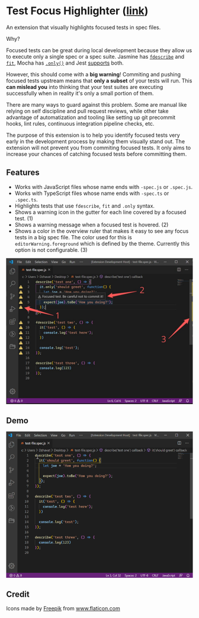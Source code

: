 # Test Focus Highlighter ([link](https://marketplace.visualstudio.com/items?itemName=dzhavat.test-focus-highlighter))

An extension that visually highlights focused tests in spec files.

Why?

Focused tests can be great during local development because they allow us to execute only a single spec or a spec suite. Jasmine has [`fdescribe`](https://jasmine.github.io/api/3.5/global.html#fdescribe) and [`fit`](https://jasmine.github.io/api/3.5/global.html#fit), Mocha has [`.only()`](https://mochajs.org/#exclusive-tests) and Jest [supports](https://jestjs.io/docs/en/api#describeonlyname-fn) both. 

However, this should come with a **big warning**! Commiting and pushing focused tests upstream means that **only a subset** of your tests will run. This **can mislead you** into thinking that your test suites are executing successfully when in reality it's only a small portion of them.

There are many ways to guard against this problem. Some are manual like relying on self discipline and pull request reviews, while other take advantage of automatization and tooling like setting up git precommit hooks, lint rules, continuous integration pipeline checks, etc.

The purpose of this extension is to help you identify focused tests very early in the development process by making them visually stand out. The extension will not prevent you from commiting focused tests. It only aims to increase your chances of catching focused tests before committing them.

## Features

- Works with JavaScript files whose name ends with `-spec.js` or `.spec.js`.
- Works with TypeScript files whose name ends with `-spec.ts` or `.spec.ts`.
- Highlights tests that use `fdescribe`, `fit` and `.only` syntax.
- Shows a warning icon in the gutter for each line covered by a focused test. (1)
- Shows a warning message when a focused test is hovered. (2)
- Shows a color in the overview ruler that makes it easy to see any focus tests in a big spec file. The color used for this is `editorWarning.foreground` which is defined by the theme. Currently this option is not configurable. (3)

![Features](images/features.jpg)

## Demo

![Demo](images/demo.gif)

## Credit

Icons made by <a href="https://www.flaticon.com/authors/freepik" title="Freepik">Freepik</a> from <a href="https://www.flaticon.com/" title="Flaticon">www.flaticon.com</a>
